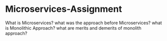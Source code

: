 # Microservices-Assignment
What is Microservices?
what was the approach before Microservices?
what is Monolithic Approach?
what are merits and demerits of monolith approach?

